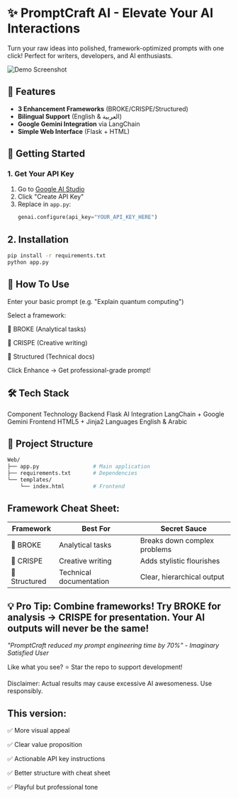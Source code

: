 # ✨ PromptCraft AI - Elevate Your AI Interactions  

Turn your raw ideas into polished, framework-optimized prompts with one click! Perfect for writers, developers, and AI enthusiasts.

![Demo Screenshot](https://github.com/user-attachments/assets/0e20567c-7003-4ac0-a3ab-39e72ccec020)

## 🌟 Features
- **3 Enhancement Frameworks** (BROKE/CRISPE/Structured)
- **Bilingual Support** (English & العربية)
- **Google Gemini Integration** via LangChain
- **Simple Web Interface** (Flask + HTML)

## 🔑 Getting Started

### 1. Get Your API Key
1. Go to [Google AI Studio](https://aistudio.google.com/app/apikey)
2. Click "Create API Key"
3. Replace in `app.py`:
   ```python
   genai.configure(api_key="YOUR_API_KEY_HERE")

## 2. Installation

```bash
pip install -r requirements.txt
python app.py
```


## 🚀 How To Use
Enter your basic prompt (e.g. "Explain quantum computing")

Select a framework:

🧠 BROKE (Analytical tasks)

🎨 CRISPE (Creative writing)

📝 Structured (Technical docs)

Click Enhance → Get professional-grade prompt!

## 🛠 Tech Stack
Component	Technology
Backend	Flask
AI Integration	LangChain + Google Gemini
Frontend	HTML5 + Jinja2
Languages	English & Arabic

## 📂 Project Structure
```bash
Web/
├── app.py                 # Main application
├── requirements.txt       # Dependencies
└── templates/
    └── index.html         # Frontend
```


## Framework Cheat Sheet:
| Framework  | Best For              | Secret Sauce                     |
|------------|-----------------------|----------------------------------|
| 🧠 BROKE    | Analytical tasks      | Breaks down complex problems     |
| 🎨 CRISPE   | Creative writing      | Adds stylistic flourishes        |
| 📝 Structured | Technical documentation | Clear, hierarchical output    |

## 💡 Pro Tip: Combine frameworks! Try BROKE for analysis → CRISPE for presentation. Your AI outputs will never be the same!

*"PromptCraft reduced my prompt engineering time by 70%" - Imaginary Satisfied User*

Like what you see?
⭐ Star the repo to support development!

Disclaimer: Actual results may cause excessive AI awesomeness. Use responsibly.

## This version:
✅ More visual appeal

✅ Clear value proposition

✅ Actionable API key instructions

✅ Better structure with cheat sheet

✅ Playful but professional tone

